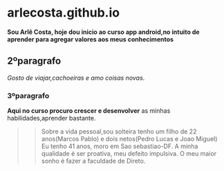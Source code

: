 # arlecosta.github.io
**Sou Arlê Costa, hoje dou inicio ao curso app android,no intuito de aprender para agregar valores aos meus conhecimentos** 
## 2ºparagrafo
*Gosto de viajar,cachoeiras e amo coisas novas*.
### 3ºparagrafo
__Aqui no curso procuro crescer e desenvolver__ as minhas habilidades,aprender bastante.
>>Sobre a vida pessoal,sou solteira tenho um filho de 22 anos(Marcos Pablo) e dois netos(Pedro Lucas e Joao Miguel)
  Eu tenho 41 anos, moro em Sao sebastiao-DF.
  A minha qualidade é ser proativa, meu defeito impulsiva.
  O meu maior sonho é fazer a faculdade de Direto.
